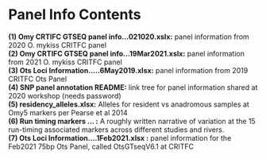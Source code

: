 # Panel Info Contents

__(1) Omy CRTIFC GTSEQ panel info...021020.xslx:__ panel information from 2020 O. mykiss CRITFC panel  
__(2) Omy CRTIFC GTSEQ panel info...19Mar2021.xslx:__ panel information from 2021 O. mykiss CRITFC panel  
__(3) Ots Loci Information.....6May2019.xlsx:__ panel information from 2019 CRITFC Ots Panel   
__(4) SNP panel annotation README:__ link tree for panel information shared at 2020 workshop (needs password)  
__(5) residency_alleles.xlsx:__ Alleles for resident vs anadromous samples at Omy5 markers per Pearse et al 2014  
__(6) Run timing markers ... :__ A roughly written narrative of variation at the 15 run-timing associated markers across different studies and rivers.  
__(7) Ots Loci Information....1Feb2021.xlsx :__ panel information for the Feb2021 75bp Ots Panel, called OtsGTseqV6.1 at CRITFC
